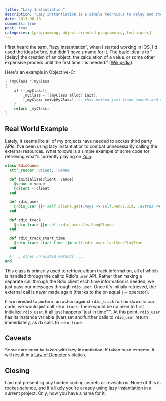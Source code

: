```yaml
---
title: "Lazy Instantiation"
description: "Lazy instantiation is a simple technique to delay and store the results of a process until it's needed"
date: 2013-06-13
comments: true
post: true
categories: [programming, object oriented programming, techniques]
---
```


I first heard the term, "lazy instantiation", when I started working in iOS. I'd used the idea before, but didn't have a name for it. The basic idea is to "[delay] the creation of an object, the calculation of a value, or some other expensive process until the first time it is needed." ([Wikipedia](http://en.wikipedia.org/wiki/Lazy_initialization)).

Here's an example in Objective-C:

``` objective-c
- (myClass *)myClass
{
    if (!_myClass){
        _myClass = [[myClass alloc] init];
        [_myClass setUpMyClass]; // this method just loads sounds and some text
    }
    return _myClass;
}
```

## Real World Example

Lately, it seems like all of my projects have needed to access third party APIs. I've been using lazy instantiation to combat unnecessarily calling the external resources. What follows is a simple example of some code for retrieving what's currently playing on [Rdio](http://rdio.com): 

``` ruby
class RdioQueue
  attr_reader :client, :venue

  def initialize(client, venue)
    @venue = venue
    @client = client
  end

  def rdio_user
    @rdio_user ||= self.client.get(:keys => self.venue.uid, :extras => "lastSongPlayed,lastSongPlayTime").values.first
  end

  def rdio_track
    @rdio_track ||= self.rdio_user.lastSongPlayed
  end

  def rdio_track_start_time
    @rdio_track_start_time ||= self.rdio_user.lastSongPlayTime
  end
  
  # ... other unrelated methods ...
end
```

This class is primarily used to retrieve album track information, all of which is handled through the call to Rdio's `user` API. Rather than making a separate call through the Rdio client each time information is needed, we just pass our messages through `rdio_user`. Once it's initially retrieved, the external call is never made again (thanks to the or-equal `||=` operator).

If we needed to perform an action against `rdio_track` further down in our code, we would just call `rdio_track`. There would be no need to first initialize `rdio_user`, it all just happens "just in time"&trade;. At this point, `rdio_user` has its instance variable (ivar) set and further calls to `rdio_user` return immediately, as do calls to `rdio_track`.

## Caveats

Some care must be taken with lazy instantiation. If taken to an extreme, it will result in a [Law of Demeter](http://devblog.avdi.org/2011/07/05/demeter-its-not-just-a-good-idea-its-the-law/) violation.

## Closing

I am not presenting any hidden coding secrets or revelations. None of this is rocket-science, and it's likely you're already using lazy instantiation in a current project. Only, now you have a name for it.
